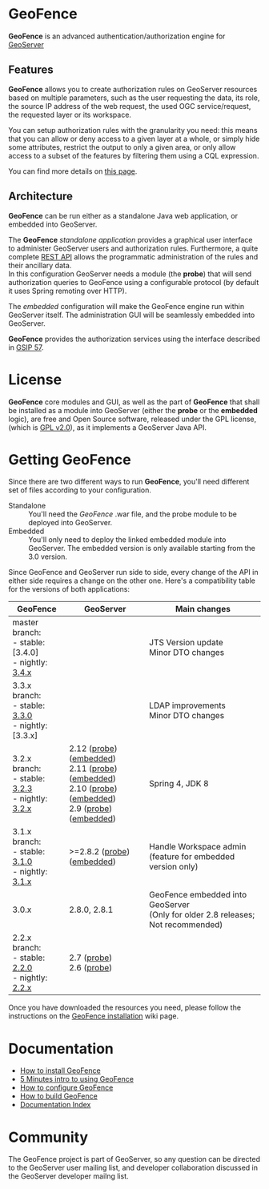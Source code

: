 GeoFence
==================================================

**GeoFence** is an advanced authentication/authorization engine for [GeoServer](http://www.geoserver.org) 

Features
--------------------------------------------------

**GeoFence** allows you to create authorization rules on GeoServer resources based on multiple parameters, such as the user requesting the data, its role, the source IP address of the web request, the used OGC service/request, the requested layer or its workspace.

You can setup authorization rules with the granularity you need: this means that you can allow or deny access to a given layer at a whole, or simply hide some attributes, restrict the output to only a given area, or only allow access to a subset of the features by filtering them using a CQL expression. 

You can find more details on [this page](https://github.com/geoserver/geofence/wiki/Main-concepts#rules).

Architecture
--------------------------------------------------

**GeoFence** can be run either as a standalone Java web application, or embedded into GeoServer.

The **GeoFence** *standalone application* provides a graphical user interface to administer GeoServer users and authorization rules. Furthermore, a quite complete [REST API](https://github.com/geoserver/geofence/wiki/REST-API) allows the programmatic administration of the rules and their ancillary data.  
In this configuration GeoServer needs a module (the **probe**) that will send authorization queries to GeoFence using a configurable protocol (by default it uses Spring remoting over HTTP).

The *embedded* configuration will make the GeoFence engine run within GeoServer itself. The administration GUI will be seamlessly embedded into GeoServer.

**GeoFence** provides the authorization services using the interface described in [GSIP 57](http://geoserver.org/display/GEOS/GSIP+57+-+Improving+GeoServer+authorization+framework).


License
==================================================
**GeoFence** core modules and GUI, as well as the part of **GeoFence** that shall be installed as a module into GeoServer (either the **probe** or the **embedded** logic), are free and Open Source software, released under the GPL license,  (which is [GPL v2.0](http://www.gnu.org/licenses/old-licenses/gpl-2.0.html)), as it implements a GeoServer Java API.

Getting GeoFence
==================================================

Since there are two different ways to run **GeoFence**, you'll need different set of files according to your configuration.

<dl>
  <dt>Standalone</dt>
  <dd>You'll need the <em>GeoFence</em> .war file, and the probe module to be deployed into GeoServer.</dd>

  <dt>Embedded</dt>
  <dd>You'll only need to deploy the linked embedded module into GeoServer. The embedded version is only available starting from the 3.0 version.</dd>
</dl>


Since GeoFence and GeoServer run side to side, every change of the API in either side requires a change on the other one.
Here's a compatibility table for the versions of both applications:

| GeoFence         | GeoServer  |   Main changes                        |
|------------------|------------|---------------------------------------|
| master branch: <br/>- stable: [3.4.0] <br/>- nightly: [3.4.x] | | JTS Version update <br/> Minor DTO changes |
| 3.3.x branch: <br/>- stable: [3.3.0] <br/>- nightly: [3.3.x] | | LDAP improvements <br/> Minor DTO changes |
| 3.2.x branch: <br/>- stable: [3.2.3] <br/>- nightly: [3.2.x] | 2.12 ([probe][2.12_probe]) ([embedded][2.12_embedded]) <br/> 2.11 ([probe][2.11_probe]) ([embedded][2.11_embedded]) <br/> 2.10 ([probe][2.10_probe]) ([embedded][2.10_embedded]) <br/> 2.9 ([probe][2.9_probe]) ([embedded][2.9_embedded]) | Spring 4, JDK 8                       |
| 3.1.x branch:  <br/>- stable: [3.1.0] <br/>- nightly: [3.1.x] | >=2.8.2 ([probe][2.8_probe]) ([embedded][2.8_embedded]) | Handle Workspace admin <br/> (feature for embedded version only)
| 3.0.x            | 2.8.0, 2.8.1        | GeoFence embedded into GeoServer  <br/>(Only for older 2.8 releases; Not recommended)
| 2.2.x branch: <br/>- stable: [2.2.0] <br/>- nightly: [2.2.x]  | 2.7 ([probe][2.7])<br/> 2.6 ([probe][2.6])   | 

[3.4.x]: http://build.geoserver.org/geofence/master/geofence-master-latest-war.zip
[3.3.0]: http://build.geoserver.org/geofence/3.4.x/release-v3.4.0-geofence-war.zip
[3.3.0]: http://build.geoserver.org/geofence/3.3.x/release-v3.3.0-geofence-war.zip
[3.2.0]: http://build.geoserver.org/geofence/3.2.x/release-v3.2.0-geofence-war.zip
[3.2.1]: http://build.geoserver.org/geofence/3.2.x/release-v3.2.1-geofence-war.zip
[3.2.2]: http://build.geoserver.org/geofence/3.2.x/release-v3.2.2-geofence-war.zip
[3.2.3]: http://build.geoserver.org/geofence/3.2.x/release-v3.2.3-geofence-war.zip
[3.2.x]: http://build.geoserver.org/geofence/3.2.x/geofence-3.2.x-latest-war.zip
[3.1.0]: http://build.geoserver.org/geofence/3.1.x/release-v3.1.0-geofence-war.zip
[3.1.x]: http://build.geoserver.org/geofence/3.1.x/geofence-3.1.x-latest-war.zip
[2.2.0]: http://build.geoserver.org/geofence/2.2.x/geofence-release-v2.2.0-war.zip
[2.2.x]: http://build.geoserver.org/geofence/2.2.x/geofence-2.2.x-latest-war.zip

[2.6]:          http://ares.boundlessgeo.com/geoserver/2.6.x/community-latest/geoserver-2.6-SNAPSHOT-geofence-plugin.zip
[2.7]:          http://ares.boundlessgeo.com/geoserver/2.7.x/community-latest/geoserver-2.7-SNAPSHOT-geofence-plugin.zip
[2.8_probe]:    http://ares.boundlessgeo.com/geoserver/2.8.x/community-latest/geoserver-2.8-SNAPSHOT-geofence-plugin.zip
[2.8_embedded]: http://ares.boundlessgeo.com/geoserver/2.8.x/community-latest/geoserver-2.8-SNAPSHOT-geofence-server-plugin.zip
[2.9_probe]:    http://ares.boundlessgeo.com/geoserver/2.9.x/community-latest/geoserver-2.9-SNAPSHOT-geofence-plugin.zip
[2.9_embedded]: http://ares.boundlessgeo.com/geoserver/2.9.x/community-latest/geoserver-2.9-SNAPSHOT-geofence-server-plugin.zip
[2.10_probe]:    http://ares.boundlessgeo.com/geoserver/2.10.x/community-latest/geoserver-2.10-SNAPSHOT-geofence-plugin.zip
[2.10_embedded]: http://ares.boundlessgeo.com/geoserver/2.10.x/community-latest/geoserver-2.10-SNAPSHOT-geofence-server-plugin.zip
[2.11_probe]:    http://build.geoserver.org/geoserver/2.11.x/community-latest/geoserver-2.11-SNAPSHOT-geofence-plugin.zip
[2.11_embedded]: http://build.geoserver.org/geoserver/2.11.x/community-latest/geoserver-2.11-SNAPSHOT-geofence-server-plugin.zip
[2.12_probe]:    http://build.geoserver.org/geoserver/2.12.x/community-latest/geoserver-2.12-SNAPSHOT-geofence-plugin.zip
[2.12_embedded]: http://build.geoserver.org/geoserver/2.12.x/community-latest/geoserver-2.12-SNAPSHOT-geofence-server-plugin.zip


Once you have downloaded the resources you need, please follow the instructions on the [GeoFence installation](https://github.com/geoserver/geofence/wiki/GeoFence-installation) wiki page.


Documentation
==================================================
* [How to install GeoFence](https://github.com/geoserver/geofence/wiki/GeoFence-installation)
* [5 Minutes intro to using GeoFence](https://github.com/geoserver/geofence/wiki/First-steps)
* [How to configure GeoFence](https://github.com/geoserver/geofence/wiki/GeoFence-configuration)
* [How to build GeoFence](https://github.com/geoserver/geofence/wiki/Building-instructions)
* [Documentation Index](https://github.com/geoserver/geofence/wiki/Documentation-index)

Community
==================================================
The GeoFence project is part of GeoServer, so any question can be directed to the GeoServer user mailing list, and developer collaboration discussed in the GeoServer developer mailng list. 

